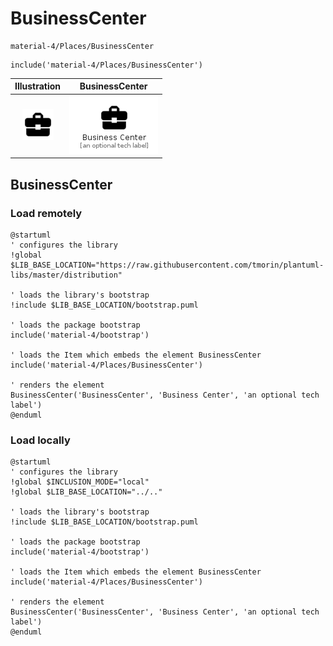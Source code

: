 # BusinessCenter


```text
material-4/Places/BusinessCenter
```

```text
include('material-4/Places/BusinessCenter')
```



| Illustration | BusinessCenter |
| :---: | :---: |
| ![illustration for Illustration](../../material-4/Places/BusinessCenter.png) | ![illustration for BusinessCenter](../../material-4/Places/BusinessCenter.Local.png) |




## BusinessCenter

### Load remotely
```plantuml
@startuml
' configures the library
!global $LIB_BASE_LOCATION="https://raw.githubusercontent.com/tmorin/plantuml-libs/master/distribution"

' loads the library's bootstrap
!include $LIB_BASE_LOCATION/bootstrap.puml

' loads the package bootstrap
include('material-4/bootstrap')

' loads the Item which embeds the element BusinessCenter
include('material-4/Places/BusinessCenter')

' renders the element
BusinessCenter('BusinessCenter', 'Business Center', 'an optional tech label')
@enduml
```

### Load locally
```plantuml
@startuml
' configures the library
!global $INCLUSION_MODE="local"
!global $LIB_BASE_LOCATION="../.."

' loads the library's bootstrap
!include $LIB_BASE_LOCATION/bootstrap.puml

' loads the package bootstrap
include('material-4/bootstrap')

' loads the Item which embeds the element BusinessCenter
include('material-4/Places/BusinessCenter')

' renders the element
BusinessCenter('BusinessCenter', 'Business Center', 'an optional tech label')
@enduml
```

